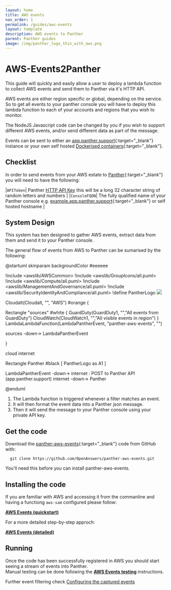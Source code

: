 ```yaml
---
layout: home
title: AWS events 
nav_order: 1
permalink: /guides/aws-events
layout: template
description: AWS events to Panther
parent: Panther guides
image: /img/panther_logo_thin_with_aws.png
---
```


# AWS-Events2Panther

This guide will quickly and easily allow a user to deploy a lambda function to collect AWS events and send them to Panther via it's HTTP API.

AWS events are either region specific or global, depending on the service. So to get all events to your panther console you will have to deploy this lambda function to each of your accounts and regions that you wish to monitor.

The NodeJS Javascript code can be changed by you if you wish to support different AWS events, and/or send different data as part of the message.

Events can be sent to either an [app.panther.support](https://app.panther.support){:target="_blank"} instance or your own self hosted [Dockerised containers](https://hub.docker.com/repository/docker/openanswers/panther-console){:target="_blank"}.


## Checklist

In order to send events from your AWS estate to [Panther](https://app.panther.support){:target="_blank"} you will need to have the following:

|`APIToken`| Panther [HTTP API Key](../panther/../../panther/admin/index.md#ap-keys) this will be a long 32 character string of random letters and numbers |
|`ConsoleFQDN`| The fully qualified name of your Panther console e.g. [example.app.panther.support](https://app.panther.support){:target="_blank"} or self hosted hostname |




## System Design

This system has ben designed to gather AWS events, extract data from them and send it to your Panther console.

The general flow of events from AWS to Panther can be sumarised by the following:

@startuml
skinparam backgroundColor #eeeeee

!include <awslib/AWSCommon>
!include <awslib/GroupIcons/all.puml>
!include <awslib/Compute/all.puml>
!include <awslib/ManagementAndGovernance/all.puml>
!include <awslib/SecurityIdentityAndCompliance/all.puml>
!define PantherLogo <img src="https://openanswers.github.io/panther-docs/img/panther_logo_thin.png">

Cloudalt(Cloudalt, "", "AWS") #orange {

  Rectangle "sources" #white {
    GuardDuty(GuardDuty1, "","All events from GuardDuty")
    CloudWatch(CloudWatch1, "","All visible events in region")
  }
  LambdaLambdaFunction(LambdaPantherEvent, "panther-aws-events", "")

  sources -down-> LambdaPantherEvent 
  
}

cloud internet

Rectangle Panther #black [
  PantherLogo as A1
]

LambdaPantherEvent -down-> internet : POST to Panther API (app.panther.support)
internet -down-> Panther 

@enduml


1. The Lambda function is triggered whenever a filter matches an event.
2. It will then format the event data into a Panther json message.
3. Then it will send the message to your Panther console using your private API key.


## Get the code

Download the [panther-aws-events](https://github.com/OpenAnswers/panther-aws-events){:target="_blank"} code from GitHub with:

  ```console
    git clone https://github.com/OpenAnswers/panther-aws-events.git
  ```

You'll need this before you can install panther-aws-events.

## Installing the code

If you are familiar with AWS and accessing it from the commanline and having a functiong `aws-sam` configured please follow:

  [**AWS Events (quickstart)**](./quickstart.md)

For a more detailed step-by-step approch:

  [**AWS Events (detailed)**](./in-detail.md)

## Running 

Once the code has been successfully registered in AWS you should start seeing a stream of events into Panther.  
Manual testing can be done following the [**AWS Events testing**](./testing.md) instructions.

Further event filtering check [Configuring the captured events](./in-detail.md#3-configuring-the-captured-events)